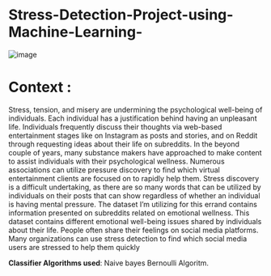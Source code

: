 # Stress-Detection-Project-using-Machine-Learning-
![image](https://user-images.githubusercontent.com/120801447/213502674-c495579e-f8b4-42fb-96fd-43b4cb22c104.png)

# Context :
Stress, tension, and misery are undermining the psychological well-being of individuals. Each 
individual has a justification behind having an unpleasant life. Individuals frequently discuss 
their thoughts via web-based entertainment stages like on Instagram as posts and stories, 
and on Reddit through requesting ideas about their life on subreddits. In the beyond couple 
of years, many substance makers have approached to make content to assist individuals with 
their psychological wellness. Numerous associations can utilize pressure discovery to find 
which virtual entertainment clients are focused on to rapidly help them. 
Stress discovery is a difficult undertaking, as there are so many words that can be utilized by 
individuals on their posts that can show regardless of whether an individual is having mental 
pressure. 
The dataset I’m utilizing for this errand contains information presented on subreddits related 
on emotional wellness. This dataset contains different emotional well-being issues shared by 
individuals about their life.
People often share their feelings on social media platforms. Many organizations can use 
stress detection to find which social media users are stressed to help them quickly

**Classifier Algorithms used**: Naive bayes Bernoulli Algoritm.

